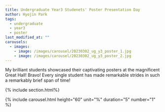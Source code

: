 ```yaml
---
title: Undergraduate Year3 Studenets' Poster Presentation Day
author: Hyojin Park
tags:
  - undergraduate
  - year3
  - poster
last_modified_at: ""
carousels:
  - images: 
    - image: /images/carousel/20230302_ug_y3_poster_1.jpg
    - image: /images/carousel/20230302_ug_y3_poster_2.jpg
---
```

My brilliant students showcased their captivating posters at the magnificent Great Hall! Bravo!
Every single student has made remarkable strides in such a remarkably brief span of time!

{% include section.html%}

{% include carousel.html height="60" unit="%" duration="5" number="1" %}
